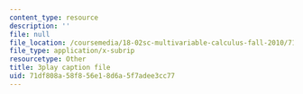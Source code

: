```yaml
---
content_type: resource
description: ''
file: null
file_location: /coursemedia/18-02sc-multivariable-calculus-fall-2010/71df808a58f856e18d6a5f7adee3cc77_Tgk9wURblAw.vtt
file_type: application/x-subrip
resourcetype: Other
title: 3play caption file
uid: 71df808a-58f8-56e1-8d6a-5f7adee3cc77
---
```

